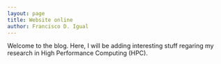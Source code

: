 ```yaml
---
layout: page
title: Website online
author: Francisco D. Igual
---
```


Welcome to the blog. Here, I will be adding interesting stuff regaring my
research in High Performance Computing (HPC).
